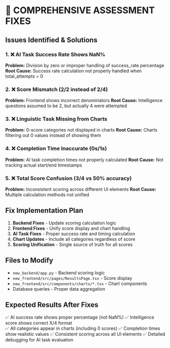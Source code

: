 # 🔧 COMPREHENSIVE ASSESSMENT FIXES

## Issues Identified & Solutions

### 1. ❌ AI Task Success Rate Shows NaN%
**Problem:** Division by zero or improper handling of success_rate percentage
**Root Cause:** Success rate calculation not properly handled when total_attempts = 0

### 2. ❌ Score Mismatch (2/2 instead of 2/4) 
**Problem:** Frontend shows incorrect denominators
**Root Cause:** Intelligence questions assumed to be 2, but actually 4 were attempted

### 3. ❌ Linguistic Task Missing from Charts
**Problem:** 0-score categories not displayed in charts
**Root Cause:** Charts filtering out 0 values instead of showing them

### 4. ❌ Completion Time Inaccurate (0s/1s)
**Problem:** AI task completion times not properly calculated
**Root Cause:** Not tracking actual start/end timestamps

### 5. ❌ Total Score Confusion (3/4 vs 50% accuracy)
**Problem:** Inconsistent scoring across different UI elements
**Root Cause:** Multiple calculation methods not unified

## Fix Implementation Plan

1. **Backend Fixes** - Update scoring calculation logic
2. **Frontend Fixes** - Unify score display and chart handling
3. **AI Task Fixes** - Proper success rate and timing calculation
4. **Chart Updates** - Include all categories regardless of score
5. **Scoring Unification** - Single source of truth for all scores

## Files to Modify

- `new_backend/app.py` - Backend scoring logic
- `new_frontend/src/pages/ResultsPage.tsx` - Score display
- `new_frontend/src/components/charts/*.tsx` - Chart components
- Database queries - Proper data aggregation

## Expected Results After Fixes

✅ AI success rate shows proper percentage (not NaN%)
✅ Intelligence score shows correct X/4 format  
✅ All categories appear in charts (including 0 scores)
✅ Completion times show realistic values
✅ Consistent scoring across all UI elements
✅ Detailed debugging for AI task evaluation
